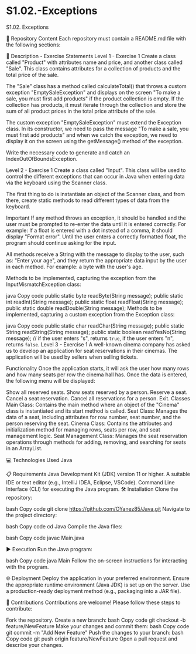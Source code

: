 # S1.02.-Exceptions
S1.02. Exceptions

📄 Repository Content
Each repository must contain a README.md file with the following sections:

📄 Description - Exercise Statements
Level 1 - Exercise 1
Create a class called "Product" with attributes name and price, and another class called "Sale". This class contains attributes for a collection of products and the total price of the sale.

The "Sale" class has a method called calculateTotal() that throws a custom exception "EmptySaleException" and displays on the screen "To make a sale, you must first add products" if the product collection is empty. If the collection has products, it must iterate through the collection and store the sum of all product prices in the total price attribute of the sale.

The custom exception "EmptySaleException" must extend the Exception class. In its constructor, we need to pass the message "To make a sale, you must first add products" and when we catch the exception, we need to display it on the screen using the getMessage() method of the exception.

Write the necessary code to generate and catch an IndexOutOfBoundsException.

Level 2 - Exercise 1
Create a class called "Input". This class will be used to control the different exceptions that can occur in Java when entering data via the keyboard using the Scanner class.

The first thing to do is instantiate an object of the Scanner class, and from there, create static methods to read different types of data from the keyboard.

Important
If any method throws an exception, it should be handled and the user must be prompted to re-enter the data until it is entered correctly. For example: If a float is entered with a dot instead of a comma, it should display "Format error". Until the user enters a correctly formatted float, the program should continue asking for the input.

All methods receive a String with the message to display to the user, such as: "Enter your age", and they return the appropriate data input by the user in each method. For example: a byte with the user's age.

Methods to be implemented, capturing the exception from the InputMismatchException class:

java
Copy code
public static byte readByte(String message);
public static int readInt(String message);
public static float readFloat(String message);
public static double readDouble(String message);
Methods to be implemented, capturing a custom exception from the Exception class:

java
Copy code
public static char readChar(String message);
public static String readString(String message);
public static boolean readYesNo(String message); // if the user enters "s", returns `true`, if the user enters "n", returns `false`.
Level 3 - Exercise 1
A well-known cinema company has asked us to develop an application for seat reservations in their cinemas. The application will be used by sellers when selling tickets.

Functionality
Once the application starts, it will ask the user how many rows and how many seats per row the cinema hall has. Once the data is entered, the following menu will be displayed:

Show all reserved seats.
Show seats reserved by a person.
Reserve a seat.
Cancel a seat reservation.
Cancel all reservations for a person.
Exit.
Classes
Main Class: Contains the main method where an object of the "Cinema" class is instantiated and its start method is called.
Seat Class: Manages the data of a seat, including attributes for row number, seat number, and the person reserving the seat.
Cinema Class: Contains the attributes and initialization method for managing rows, seats per row, and seat management logic.
Seat Management Class: Manages the seat reservation operations through methods for adding, removing, and searching for seats in an ArrayList.

💻 Technologies Used
Java

📋 Requirements
Java Development Kit (JDK) version 11 or higher.
A suitable IDE or text editor (e.g., IntelliJ IDEA, Eclipse, VSCode).
Command Line Interface (CLI) for executing the Java program.
🛠️ Installation
Clone the repository:

bash
Copy code
git clone https://github.com/OYanez85/Java.git
Navigate to the project directory:

bash
Copy code
cd Java
Compile the Java files:

bash
Copy code
javac Main.java

▶️ Execution
Run the Java program:

bash
Copy code
java Main
Follow the on-screen instructions for interacting with the program.

🌐 Deployment
Deploy the application in your preferred environment.
Ensure the appropriate runtime environment (Java JDK) is set up on the server.
Use a production-ready deployment method (e.g., packaging into a JAR file).

🤝 Contributions
Contributions are welcome! Please follow these steps to contribute:

Fork the repository.
Create a new branch:
bash
Copy code
git checkout -b feature/NewFeature
Make your changes and commit them:
bash
Copy code
git commit -m "Add New Feature"
Push the changes to your branch:
bash
Copy code
git push origin feature/NewFeature
Open a pull request and describe your changes.
